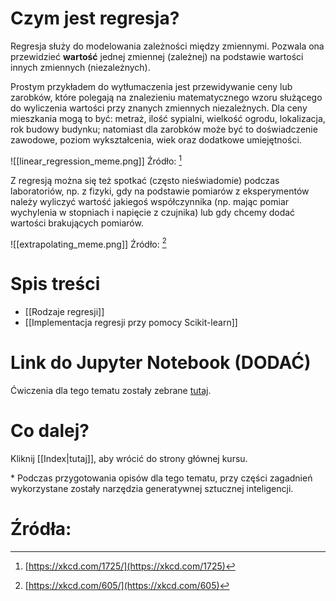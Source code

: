 # Czym jest regresja?

Regresja służy do modelowania zależności między zmiennymi. Pozwala ona przewidzieć **wartość** jednej zmiennej (zależnej) na podstawie wartości innych zmiennych (niezależnych).

Prostym przykładem do wytłumaczenia jest przewidywanie ceny lub zarobków, które polegają na znalezieniu matematycznego wzoru służącego do wyliczenia wartości przy znanych zmiennych niezależnych. Dla ceny mieszkania mogą to być: metraż, ilość sypialni, wielkość ogrodu, lokalizacja, rok budowy budynku; natomiast dla zarobków może być to doświadczenie zawodowe, poziom wykształcenia, wiek oraz dodatkowe umiejętności.


![[linear_regression_meme.png]]
Źródło: [^xk]

Z regresją można się też spotkać (często nieświadomie) podczas laboratoriów, np. z fizyki, gdy na podstawie pomiarów z eksperymentów należy wyliczyć wartość jakiegoś współczynnika (np. mając pomiar wychylenia w stopniach i napięcie z czujnika) lub gdy chcemy dodać wartości brakujących pomiarów. 

![[extrapolating_meme.png]]
Źródło: [^xk2]


# Spis treści
- [[Rodzaje regresji]]
- [[Implementacja regresji przy pomocy Scikit-learn]]

# Link do Jupyter Notebook (DODAĆ)

Ćwiczenia dla tego tematu zostały zebrane [tutaj](https://github.com/).

# Co dalej?

Kliknij [[Index|tutaj]], aby wrócić do strony głównej kursu.


\* Podczas przygotowania opisów dla tego tematu, przy części zagadnień wykorzystane zostały narzędzia generatywnej sztucznej inteligencji.

# Źródła:
[^xk]: [https://xkcd.com/1725/](https://xkcd.com/1725)
[^xk2]: [https://xkcd.com/605/](https://xkcd.com/605)